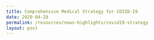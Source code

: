 ```yaml
---
title: Comprehensive Medical Strategy for COVID-19
date: 2020-04-28
permalink: /resources/news-highlights/covid19-strategy
layout: post
---
```

